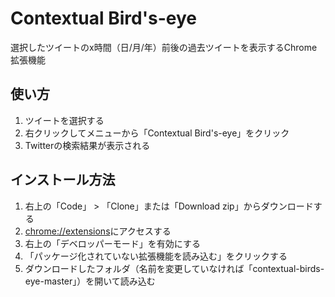 # Contextual Bird's-eye
選択したツイートのx時間（日/月/年）前後の過去ツイートを表示するChrome拡張機能

## 使い方
1. ツイートを選択する
2. 右クリックしてメニューから「Contextual Bird's-eye」をクリック
3. Twitterの検索結果が表示される

## インストール方法
1. 右上の「Code」 > 「Clone」または「Download zip」からダウンロードする
2. <a href="chrome://extensions" target="_blank">chrome://extensions</a>にアクセスする
3. 右上の「デベロッパーモード」を有効にする
4. 「パッケージ化されていない拡張機能を読み込む」をクリックする
5. ダウンロードしたフォルダ（名前を変更していなければ「contextual-birds-eye-master」）を開いて読み込む
